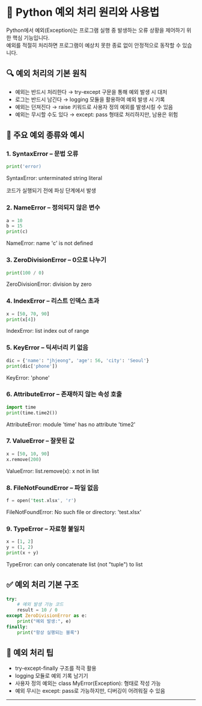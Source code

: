 
# 🧨 Python 예외 처리 원리와 사용법
Python에서 예외(Exception)는 프로그램 실행 중 발생하는 오류 상황을 제어하기 위한 핵심 기능입니다.  
예외를 적절히 처리하면 프로그램이 예상치 못한 종료 없이 안정적으로 동작할 수 있습니다.

## 🔍 예외 처리의 기본 원칙
- 예외는 반드시 처리한다
→ try-except 구문을 통해 예외 발생 시 대처
- 로그는 반드시 남긴다
→ logging 모듈을 활용하여 예외 발생 시 기록
- 예외는 던져진다
→ raise 키워드로 사용자 정의 예외를 발생시킬 수 있음
- 예외는 무시할 수도 있다
→ except: pass 형태로 처리하지만, 남용은 위험

## 🧪 주요 예외 종류와 예시
### 1. SyntaxError – 문법 오류
```python
print('error)
```

SyntaxError: unterminated string literal

코드가 실행되기 전에 파싱 단계에서 발생


### 2. NameError – 정의되지 않은 변수
```python
a = 10
b = 15
print(c)
```

NameError: name 'c' is not defined


### 3. ZeroDivisionError – 0으로 나누기
```python
print(100 / 0)
```

ZeroDivisionError: division by zero



### 4. IndexError – 리스트 인덱스 초과
```python
x = [50, 70, 90]
print(x[4])
```

IndexError: list index out of range



### 5. KeyError – 딕셔너리 키 없음
```python
dic = {'name': "jhjeong", 'age': 56, 'city': 'Seoul'}
print(dic['phone'])
```

KeyError: 'phone'


### 6. AttributeError – 존재하지 않는 속성 호출
```python
import time
print(time.time2())
```

AttributeError: module 'time' has no attribute 'time2'



### 7. ValueError – 잘못된 값
```python
x = [50, 10, 90]
x.remove(200)
```

ValueError: list.remove(x): x not in list



### 8. FileNotFoundError – 파일 없음
```rust
f = open('test.xlsx', 'r')
```

FileNotFoundError: No such file or directory: 'test.xlsx'



### 9. TypeError – 자료형 불일치
```python
x = [1, 2]
y = (1, 2)
print(x + y)
```

TypeError: can only concatenate list (not "tuple") to list

## ✅ 예외 처리 기본 구조
```python
try:
    # 예외 발생 가능 코드
    result = 10 / 0
except ZeroDivisionError as e:
    print("예외 발생:", e)
finally:
    print("항상 실행되는 블록")
```


## 📘 예외 처리 팁
- try-except-finally 구조를 적극 활용
- logging 모듈로 예외 기록 남기기
- 사용자 정의 예외는 class MyError(Exception): 형태로 작성 가능
- 예외 무시는 except: pass로 가능하지만, 디버깅이 어려워질 수 있음

---


